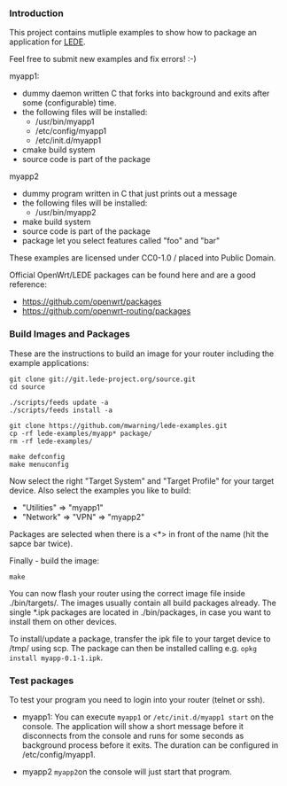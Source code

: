 ### Introduction

This project contains mutliple examples to show how to package an application for [LEDE](https://lede-project.org).

Feel free to submit new examples and fix errors! :-)

myapp1:
* dummy daemon written C that forks into background and exits after some (configurable) time.
* the following files will be installed:
  * /usr/bin/myapp1
  * /etc/config/myapp1
  * /etc/init.d/myapp1
* cmake build system
* source code is part of the package

myapp2
* dummy program written in C that just prints out a message
* the following files will be installed:
  * /usr/bin/myapp2
* make build system
* source code is part of the package
* package let you select features called "foo" and "bar"

These examples are licensed under CC0-1.0 / placed into Public Domain.

Official OpenWrt/LEDE packages can be found here and are a good reference:
* https://github.com/openwrt/packages
* https://github.com/openwrt-routing/packages

### Build Images and Packages

These are the instructions to build an image
for your router including the example applications:

```
git clone git://git.lede-project.org/source.git
cd source

./scripts/feeds update -a
./scripts/feeds install -a

git clone https://github.com/mwarning/lede-examples.git
cp -rf lede-examples/myapp* package/
rm -rf lede-examples/

make defconfig
make menuconfig
```

Now select the right "Target System" and "Target Profile" for your target device.
Also select the examples you like to build:

* "Utilities" => "myapp1"
* "Network" => "VPN" => "myapp2"

Packages are selected when there is a <*> in front of the name (hit the sapce bar twice).

Finally - build the image:
```
make
```

You can now flash your router using the correct image file inside ./bin/targets/. The images usually contain all build packages already.
The single *.ipk packages are located in ./bin/packages, in case you want to install them on other devices.

To install/update a package, transfer the ipk file to your target device to /tmp/ using scp.
The package can then be installed calling e.g. `opkg install myapp-0.1-1.ipk`.

### Test packages

To test your program you need to login into your router (telnet or ssh).

* myapp1:
You can execute `myapp1` or `/etc/init.d/myapp1 start` on the console.
The application will show a short message before it disconnects
from the console and runs for some seconds as background process before it exits.
The duration can be configured in /etc/config/myapp1.

* myapp2
`myapp2`on the console will just start that program.
